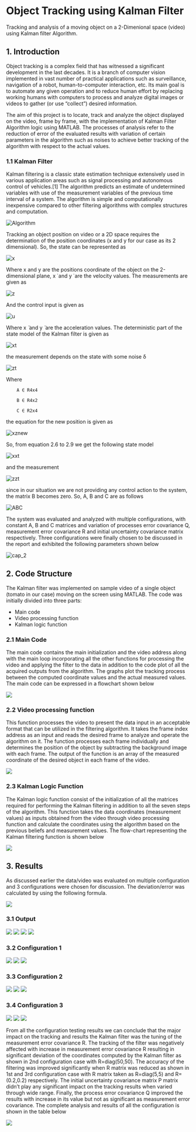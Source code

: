 # Object Tracking using Kalman Filter
Tracking and analysis of a moving object on a 2-Dimenional space (video) using Kalman filter Algorithm.
## 1. Introduction
Object tracking is a complex field that has witnessed a significant development in the last decades. It is a branch of computer vision implemented in vast number of practical applications such as surveillance, navigation of a robot, human-to-computer interaction, etc. Its main goal is to automate any given operation and to reduce human effort by replacing working humans with computers to process and analyze digital images or videos to gather (or use “collect”) desired information. 


The aim of this project is to locate, track and analyze the object displayed on the video, frame by frame, with the implementation of Kalman Filter Algorithm logic using MATLAB. The processes of analysis refer to the reduction of error of the evaluated results with variation of certain parameters in the algorithm such as noises to achieve better tracking of the algorithm with respect to the actual values.

### 1.1 Kalman Filter

Kalman filtering is a classic state estimation technique extensively used in various application areas such as signal processing and autonomous control of vehicles.[1] The algorithm predicts an estimate of undetermined variables with use of the measurement variables of the previous time interval of a system. The algorithm is simple and computationally inexpensive compared to other filtering algorithms with complex structures and computation. 


![Algorithm](https://github.com/osman-95/Object_Tracking_Kalman_Filter/blob/master/ReadMe_Img/algorithm.png)



Tracking an object position on video or a 2D space requires the determination of the position coordinates (x and y for our case as its 2 dimensional). So, the state can be represented as

![x](https://github.com/osman-95/Object_Tracking_Kalman_Filter/blob/master/ReadMe_Img/x.PNG)

Where x and y are the positions coordinate of the object on the 2-dimensional plane, x ̇ and y ̇ are the velocity values. The measurements are given as 

![z](https://github.com/osman-95/Object_Tracking_Kalman_Filter/blob/master/ReadMe_Img/z.PNG)

And the control input is given as

![u](https://github.com/osman-95/Object_Tracking_Kalman_Filter/blob/master/ReadMe_Img/u.PNG)

Where x ̈ and y ̈ are the acceleration values.
The deterministic part of the state model of the Kalman filter is given as 

![xt](https://github.com/osman-95/Object_Tracking_Kalman_Filter/blob/master/ReadMe_Img/xt.PNG)

the measurement depends on the state with some noise δ

![zt](https://github.com/osman-95/Object_Tracking_Kalman_Filter/blob/master/ReadMe_Img/zt.PNG)

Where

	    A ∈ R4x4

	    B ∈ R4x2
	    
	    C ∈ R2x4

the equation for the new position is given as 

![xznew](https://github.com/osman-95/Object_Tracking_Kalman_Filter/blob/master/ReadMe_Img/xznew.PNG)

So, from equation 2.6 to 2.9 we get the following state model 

![xxt](https://github.com/osman-95/Object_Tracking_Kalman_Filter/blob/master/ReadMe_Img/xxt.PNG)

and the measurement 

![zzt](https://github.com/osman-95/Object_Tracking_Kalman_Filter/blob/master/ReadMe_Img/zzt.PNG)

since in our situation we are not providing any control action to the system, the matrix B becomes zero. So, A, B and C are as follows

![ABC](https://github.com/osman-95/Object_Tracking_Kalman_Filter/blob/master/ReadMe_Img/ABC.PNG)

The system was evaluated and analyzed with multiple configurations, with constant A, B and C matrices and variation of processes error covariance Q, measurement error covariance R and initial uncertainty covariance matrix respectively. Three configurations were finally chosen to be discussed in the report and exhibited the following parameters shown below

![cap_2](https://github.com/osman-95/Object_Tracking_Kalman_Filter/blob/master/ReadMe_Img/Capture_2.PNG)

## 2. Code Structure

The Kalman filter was implemented on sample video of a single object (tomato in our case) moving on the screen using MATLAB. The code was initially divided into three parts:

-	Main code
-	Video processing function  
-	Kalman logic function

### 2.1 Main Code

The main code contains the main initialization and the video address along with the main loop incorporating all the other functions for processing the video and applying the filter to the data in addition to the code plot of all the acquired outputs from the algorithm. The graphs plot the tracking process between the computed coordinate values and the actual measured values. The main code can be expressed in a flowchart shown below

![](https://github.com/osman-95/Object_Tracking_Kalman_Filter/blob/master/ReadMe_Img/Main_code.png)

### 2.2 Video processing function

This function processes the video to present the data input in an acceptable format that can be utilized in the filtering algorithm. It takes the frame index address as an input and reads the desired frame to analyze and operate the algorithm on it. The function processes each frame individually and determines the position of the object by subtracting the background image with each frame. The output of the function is an array of the measured coordinate of the desired object in each frame of the video.   

![](https://github.com/osman-95/Object_Tracking_Kalman_Filter/blob/master/ReadMe_Img/vid_process.jpg)

### 2.3 Kalman Logic Function

The Kalman logic function consist of the initialization of all the matrices required for performing the Kalman filtering in addition to all the seven steps of the algorithm. This function takes the data coordinates (measurement values) as inputs obtained from the video through video processing function and calculate the coordinates using the algorithm based on the previous beliefs and measurement values. The flow-chart representing the Kalman filtering function is shown below

![](https://github.com/osman-95/Object_Tracking_Kalman_Filter/blob/master/ReadMe_Img/Kalman_function.png)

## 3. Results

As discussed earlier the data/video was evaluated on multiple configuration and 3 configurations were chosen for discussion. The deviation/error was calculated by using the following formula.

![](https://github.com/osman-95/Object_Tracking_Kalman_Filter/blob/master/ReadMe_Img/err.PNG)

### 3.1 Output


![](https://github.com/osman-95/Object_Tracking_Kalman_Filter/blob/master/Output/Capture1.PNG)
![](https://github.com/osman-95/Object_Tracking_Kalman_Filter/blob/master/Output/Capture2.PNG)
![](https://github.com/osman-95/Object_Tracking_Kalman_Filter/blob/master/Output/Capture3.PNG)
![](https://github.com/osman-95/Object_Tracking_Kalman_Filter/blob/master/Output/Capture4.PNG)


### 3.2 Configuration 1


![](https://github.com/osman-95/Object_Tracking_Kalman_Filter/blob/master/ReadMe_Img/C1_1.png)
![](https://github.com/osman-95/Object_Tracking_Kalman_Filter/blob/master/ReadMe_Img/C1_2.png)
![](https://github.com/osman-95/Object_Tracking_Kalman_Filter/blob/master/ReadMe_Img/C1_3.png)

### 3.3 Configuration 2

![](https://github.com/osman-95/Object_Tracking_Kalman_Filter/blob/master/ReadMe_Img/C2_1.png)
![](https://github.com/osman-95/Object_Tracking_Kalman_Filter/blob/master/ReadMe_Img/C2_2.png)
![](https://github.com/osman-95/Object_Tracking_Kalman_Filter/blob/master/ReadMe_Img/C2_3.png)

### 3.4 Configuration 3


![](https://github.com/osman-95/Object_Tracking_Kalman_Filter/blob/master/ReadMe_Img/C3_1.png)
![](https://github.com/osman-95/Object_Tracking_Kalman_Filter/blob/master/ReadMe_Img/C3_2.png)
![](https://github.com/osman-95/Object_Tracking_Kalman_Filter/blob/master/ReadMe_Img/C3_3.png)




From all the configuration testing results we can conclude that the major impact on the tracking and results the Kalman filter was the tuning of the measurement error covariance R. The tracking of the filter was negatively affected with increase in measurement error covariance R resulting in significant deviation of the coordinates computed by the Kalman filter as shown in 2nd configuration case with R=diag(50,50). The accuracy of the filtering was improved significantly when R matrix was reduced as shown in 1st and 3rd configuration case with R matrix taken as R=diag(5,5) and R=(0.2,0.2) respectively. The initial uncertainty covariance matrix P matrix didn’t play any significant impact on the tracking results when varied through wide range. Finally, the process error covariance Q improved the results with increase in its value but not as significant as measurement error covariance. The complete analysis and results of all the configuration is shown in the table below



![](https://github.com/osman-95/Object_Tracking_Kalman_Filter/blob/master/ReadMe_Img/Capture_1.PNG)
